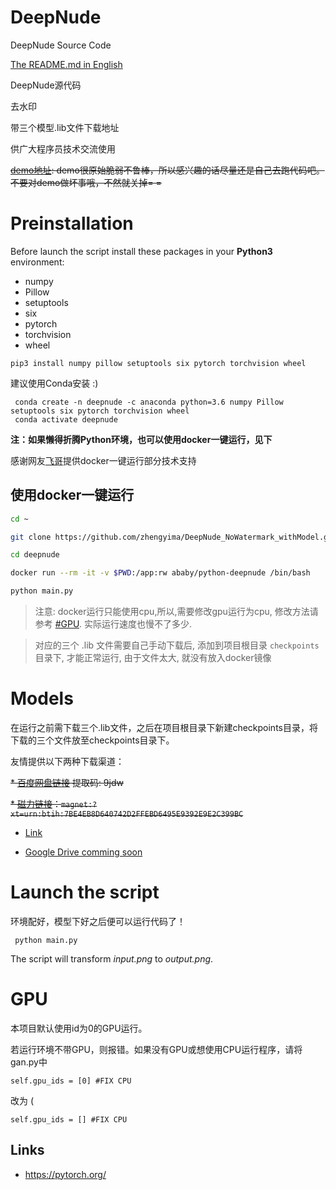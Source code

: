
# DeepNude

DeepNude Source Code 

[The README.md in English](https://github.com/zhengyima/DeepNude_NoWatermark_withModel/blob/master/README_EN.md)

DeepNude源代码

去水印 

带三个模型.lib文件下载地址

供广大程序员技术交流使用

~~[demo地址](http://39.105.149.229/dn): demo很原始脆弱不鲁棒，所以感兴趣的话尽量还是自己去跑代码吧。不要对demo做坏事哦，不然就关掉= =~~

# Preinstallation

Before launch the script install these packages in your **Python3** environment:
- numpy
- Pillow
- setuptools
- six
- pytorch 
- torchvision
- wheel
```
pip3 install numpy pillow setuptools six pytorch torchvision wheel
```

建议使用Conda安装 :) 


```
 conda create -n deepnude -c anaconda python=3.6 numpy Pillow setuptools six pytorch torchvision wheel
 conda activate deepnude
```

**注：如果懒得折腾Python环境，也可以使用docker一键运行，见下**

感谢网友[飞哥](https://github.com/fizzday)提供docker一键运行部分技术支持

## 使用docker一键运行
```bash
cd ~

git clone https://github.com/zhengyima/DeepNude_NoWatermark_withModel.git --depth 1 deepnude

cd deepnude

docker run --rm -it -v $PWD:/app:rw ababy/python-deepnude /bin/bash

python main.py
```
> 注意: docker运行只能使用cpu,所以,需要修改gpu运行为cpu, 修改方法请参考 [#GPU](#gpu). 实际运行速度也慢不了多少.  

> 对应的三个 .lib 文件需要自己手动下载后, 添加到项目根目录 `checkpoints` 目录下, 才能正常运行, 由于文件太大, 就没有放入docker镜像

# Models

在运行之前需下载三个.lib文件，之后在项目根目录下新建checkpoints目录，将下载的三个文件放至checkpoints目录下。

友情提供以下两种下载渠道：

~~* [百度网盘链接](https://pan.baidu.com/s/1YjAbLQX9zLXHJ18U2oEn0Q) 提取码: 9jdw~~

~~* [磁力链接](magnet:?xt=urn:btih:7BE4EB8D640742D2FFEBD6495E9392E9E2C399BC)：```magnet:?xt=urn:btih:7BE4EB8D640742D2FFEBD6495E9392E9E2C399BC```~~

* [Link](http://39.105.149.229/dn.zip)

* [Google Drive comming soon](#)


# Launch the script

环境配好，模型下好之后便可以运行代码了！

```
 python main.py
```

The script will transform *input.png* to *output.png*.




# GPU

本项目默认使用id为0的GPU运行。

若运行环境不带GPU，则报错。如果没有GPU或想使用CPU运行程序，请将gan.py中

```
self.gpu_ids = [0] #FIX CPU
```

改为 (

```
self.gpu_ids = [] #FIX CPU
```

## Links
- https://pytorch.org/

